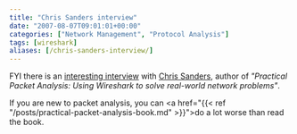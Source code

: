 ```yaml
---
title: "Chris Sanders interview"
date: "2007-08-07T09:01:01+00:00"
categories: ["Network Management", "Protocol Analysis"]
tags: [wireshark]
aliases: [/chris-sanders-interview/]
---
```


FYI there is an <a href="http://searchnetworking.techtarget.com/qna/0,289202,sid7_gci1266202,00.html">interesting interview</a> with <a href="http://www.chrissanders.org/?p=102">Chris Sanders</a>, author of <em>"Practical Packet Analysis: Using Wireshark to solve real-world network problems"</em>.

If you are new to packet analysis, you can <a href="{{< ref "/posts/practical-packet-analysis-book.md" >}}">do a lot worse than read the book</a>.

